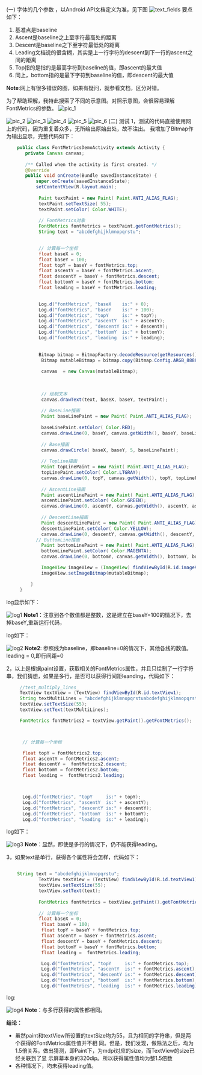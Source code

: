 (一) 字体的几个参数 ，以Android API文档定义为准，见下图
![text_fields](https://github.com/LineChen/AndroidNotes/blob/master/Android_Basis/pictures/fontmetrics/text_properties.png)
要点如下：
1. 基准点是baseline
2. Ascent是baseline之上至字符最高处的距离
3. Descent是baseline之下至字符最低处的距离
4. Leading文档说的很含糊，其实是上一行字符的descent到下一行的ascent之间的距离
5. Top指的是指的是最高字符到baseline的值，即ascent的最大值
6. 同上，bottom指的是最下字符到baseline的值，即descent的最大值

**Note**:网上有很多错误的图，如果有疑问，就参看文档，区分对错。

为了帮助理解，我特此搜索了不同的示意图。对照示意图，会很容易理解FontMetrics的参数。
![pic_1](https://github.com/LineChen/AndroidNotes/blob/master/Android_Basis/pictures/fontmetrics/pic_1.png)

![pic_2](https://github.com/LineChen/AndroidNotes/blob/master/Android_Basis/pictures/fontmetrics/pic_2.png)
![pic_3](https://github.com/LineChen/AndroidNotes/blob/master/Android_Basis/pictures/fontmetrics/pic_3.png)
![pic_4](https://github.com/LineChen/AndroidNotes/blob/master/Android_Basis/pictures/fontmetrics/pic_4.png)
![pic_5](https://github.com/LineChen/AndroidNotes/blob/master/Android_Basis/pictures/fontmetrics/pic_5.png)
![pic_6](https://github.com/LineChen/AndroidNotes/blob/master/Android_Basis/pictures/fontmetrics/pic_6.png)
(二) 测试
 1，测试的代码直接使用网上的代码，因为重复着众多，无所给出原始出处，故不注出。
我增加了Bitmap作为输出显示，完整代码如下：

```java
	public class FontMetricsDemoActivity extends Activity { 
	   private Canvas canvas; 
	
	   /** Called when the activity is first created. */ 
	   @Override 
	   public void onCreate(Bundle savedInstanceState) {
	       super.onCreate(savedInstanceState); 
	       setContentView(R.layout.main); 
	        
	        Paint textPaint = new Paint( Paint.ANTI_ALIAS_FLAG); 
	        textPaint.setTextSize( 55); 
	        textPaint.setColor( Color.WHITE); 
	 
	        // FontMetrics对象 
	        FontMetrics fontMetrics = textPaint.getFontMetrics(); 
	        String text = "abcdefghijklmnopqrstu"; 

	 
	        // 计算每一个坐标 
	        float baseX = 0; 
	        float baseY = 100; 
	        float topY = baseY + fontMetrics.top; 
	        float ascentY = baseY + fontMetrics.ascent; 
	        float descentY = baseY + fontMetrics.descent; 
	        float bottomY = baseY + fontMetrics.bottom; 
	        float leading = baseY + fontMetrics.leading; 

	         
	        Log.d("fontMetrics", "baseX    is:" + 0); 
	        Log.d("fontMetrics", "baseY    is:" + 100); 
	        Log.d("fontMetrics", "topY     is:" + topY); 
	        Log.d("fontMetrics", "ascentY  is:" + ascentY); 
	        Log.d("fontMetrics", "descentY is:" + descentY); 
	        Log.d("fontMetrics", "bottomY  is:" + bottomY); 
	        Log.d("fontMetrics", "leading  is:" + leading); 
      
	         
	        Bitmap bitmap = BitmapFactory.decodeResource(getResources(), R.drawable.fontmetrics); 
	         Bitmap mutableBitmap = bitmap.copy(Bitmap.Config.ARGB_8888, true); 
		      
		     canvas  = new Canvas(mutableBitmap); 
		      
		      
		
		     // 绘制文本 
		     canvas.drawText(text, baseX, baseY, textPaint); 
		
		     // BaseLine描画 
		     Paint baseLinePaint = new Paint( Paint.ANTI_ALIAS_FLAG); 
		      
		     baseLinePaint.setColor( Color.RED); 
		     canvas.drawLine(0, baseY, canvas.getWidth(), baseY, baseLinePaint); 
		
		     // Base描画 
		     canvas.drawCircle( baseX, baseY, 5, baseLinePaint); 
		
		     // TopLine描画 
		     Paint topLinePaint = new Paint( Paint.ANTI_ALIAS_FLAG); 
		     topLinePaint.setColor( Color.LTGRAY); 
		     canvas.drawLine(0, topY, canvas.getWidth(), topY, topLinePaint); 
		
		     // AscentLine描画 
		     Paint ascentLinePaint = new Paint( Paint.ANTI_ALIAS_FLAG); 
		     ascentLinePaint.setColor( Color.GREEN); 
		     canvas.drawLine(0, ascentY, canvas.getWidth(), ascentY, ascentLinePaint); 
		
	         // DescentLine描画 
	         Paint descentLinePaint = new Paint( Paint.ANTI_ALIAS_FLAG); 
	         descentLinePaint.setColor( Color.YELLOW); 
	         canvas.drawLine(0, descentY, canvas.getWidth(), descentY, descentLinePaint);
	       // ButtomLine描画
	         Paint bottomLinePaint = new Paint( Paint.ANTI_ALIAS_FLAG);
	         bottomLinePaint.setColor( Color.MAGENTA);
	         canvas.drawLine(0, bottomY, canvas.getWidth(), bottomY, bottomLinePaint);

	         ImageView imageView = (ImageView) findViewById(R.id.imageView1);
	         imageView.setImageBitmap(mutableBitmap);

	     }
	 }

```

 log显示如下：

![log1](https://github.com/LineChen/AndroidNotes/blob/master/Android_Basis/pictures/fontmetrics/log1.png)
**Note1**：注意到各个数值都是整数，这是建立在baseY=100的情况下，去掉baseY,重新运行代码，

log如下：

![log2](https://github.com/LineChen/AndroidNotes/blob/master/Android_Basis/pictures/fontmetrics/log2.png)
**Note2**: 参照线为baseline，即baseline=0的情况下，其他各线的数值。leading = 0,即行间距=0

2，以上是根据paint设置，获取相关的FontMetrics属性，并且只绘制了一行字符串，我们猜想，如果是多行，是否可以获得行间距leanding，代码如下：

```java
	 //test_multiply_lines 
	 TextView textView = (TextView) findViewById(R.id.textView1); 
	 String textMultiLines = "abcdefghijklmnopqrstuabcdefghijklmnopqrstuabcdefghijklmnopqrstuabcdefghijklmnopqrstuabcdefghijklmnopqrstu"; 
     textView.setTextSize(55); 
     textView.setText(textMultiLines); 

     FontMetrics fontMetrics2 = textView.getPaint().getFontMetrics(); 



      // 计算每一个坐标 

      float topY = fontMetrics2.top; 
      float ascentY = fontMetrics2.ascent; 
      float descentY =  fontMetrics2.descent; 
      float bottomY = fontMetrics2.bottom; 
      float leading =  fontMetrics2.leading; 



      Log.d("fontMetrics", "topY     is:" + topY); 
      Log.d("fontMetrics", "ascentY  is:" + ascentY); 
      Log.d("fontMetrics", "descentY is:" + descentY); 
      Log.d("fontMetrics", "bottomY  is:" + bottomY); 
      Log.d("fontMetrics", "leading  is:" + leading); 
```
log如下：

![log3](https://github.com/LineChen/AndroidNotes/blob/master/Android_Basis/pictures/fontmetrics/log3.png)
**Note**：显然，即使是多行的情况下，仍不能获得leading。

3，如果text是单行，获得各个属性将会怎样，代码如下：

```java

	String text = "abcdefghijklmnopqrstu"; 
	        TextView textView = (TextView) findViewById(R.id.textView1); 
	        textView.setTextSize(55); 
	        textView.setText(text); 
	         
	        FontMetrics fontMetrics = textView.getPaint().getFontMetrics(); 
	 
	        // 计算每一个坐标 
	        float baseX = 0; 
	         float baseY = 100; 
	         float topY = baseY + fontMetrics.top; 
	         float ascentY = baseY + fontMetrics.ascent; 
	         float descentY = baseY + fontMetrics.descent; 
	         float bottomY = baseY + fontMetrics.bottom; 
	         float leading =  fontMetrics.leading; 

	         Log.d("fontMetrics", "topY     is:" + fontMetrics.top); 
	         Log.d("fontMetrics", "ascentY  is:" + fontMetrics.ascent); 
	         Log.d("fontMetrics", "descentY is:" + fontMetrics.descent); 
	         Log.d("fontMetrics", "bottomY  is:" + fontMetrics.bottom); 
	         Log.d("fontMetrics", "leading  is:" + fontMetrics.leading); 
```
log:

![log4](https://github.com/LineChen/AndroidNotes/blob/master/Android_Basis/pictures/fontmetrics/log4.png)
**Note**：与多行获得的属性都相同。

**结论：**
- 虽然paint和textView所设置的textSize均为55，且为相同的字符串，但是两个获得的FontMetrics属性值并不相 同。但是，我们发现，做除法之后，均为1.5倍关系。做出猜测，即Paint下，为mdpi对应的size，而TextView的size已经关联到了显 示屏幕本身的320dip。所以获得属性值均为整1.5倍数
- 各种情况下，均未获得leading值。

































